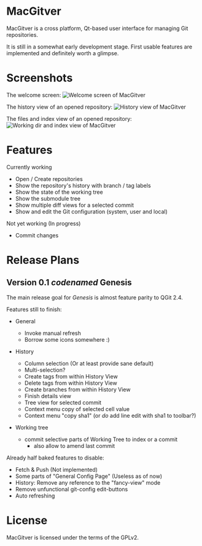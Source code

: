 MacGitver
=========

MacGitver is a cross platform, Qt-based user interface for managing Git repositories.

It is still in a somewhat early development stage. First usable features are implemented and definitely worth a glimpse.

Screenshots
========

The welcome screen:
![Welcome screen of MacGitver](http://macgitver.github.com/images/screenshots/mgv_welcome_screen.png)

The history view of an opened repository:
![History view of MacGitver](http://macgitver.github.com/images/screenshots/mgv_repo_history_view.png)

The files and index view of an opened repository:
![Working dir and index view of MacGitver](http://macgitver.github.com/images/screenshots/mgv_repo_wd_index_view.png)

Features
========

Currently working
- Open / Create repositories
- Show the repository's history with branch / tag labels
- Show the state of the working tree
- Show the submodule tree
- Show multiple diff views for a selected commit
- Show and edit the Git configuration (system, user and local)

Not yet working (In progress)
- Commit changes

Release Plans
=============

## Version 0.1 _codenamed_ __Genesis__

The main release goal for _Genesis_ is almost feature parity to QGit 2.4.

Features still to finish:
- General
    - Invoke manual refresh
    - Borrow some icons somewhere :)

- History
    - Column selection (Or at least provide sane default)
    - Multi-selection?
    - Create tags from within History View
    - Delete tags from within History View
    - Create branches from within History View
    - Finish details view
    - Tree view for selected commit
    - Context menu copy of selected cell value
    - Context menu "copy sha1" (or _do_ add line edit with sha1 to toolbar?)

- Working tree
    - commit selective parts of Working Tree to index or a commit
        - also allow to amend last commit

Already half baked features to disable:
- Fetch & Push (Not implemented)
- Some parts of "General Config Page" (Useless as of now)
- History: Remove any reference to the "fancy-view" mode
- Remove unfunctional git-config edit-buttons
- Auto refreshing

License
=======
MacGitver is licensed under the terms of the GPLv2.
